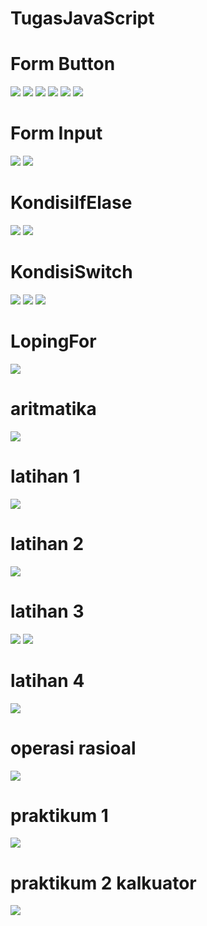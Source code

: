# TugasJavaScript
# Form Button
![](https://github.com/29MuhammadRafly/Jsfile/blob/master/form%20buton/2021-11-22%20(1).png)
![](https://github.com/29MuhammadRafly/Jsfile/blob/master/form%20buton/2021-11-22%20(2).png)
![](https://github.com/29MuhammadRafly/Jsfile/blob/master/form%20buton/2021-11-22%20(3).png)
![](https://github.com/29MuhammadRafly/Jsfile/blob/master/form%20buton/2021-11-22%20(4).png)
![](https://github.com/29MuhammadRafly/Jsfile/blob/master/form%20buton/2021-11-22%20(5).png)
![](https://github.com/29MuhammadRafly/Jsfile/blob/master/form%20buton/2021-11-22%20(6).png)

# Form Input
![](https://github.com/29MuhammadRafly/Jsfile/blob/master/form%20input/2021-11-22%20(7).png)
![](https://github.com/29MuhammadRafly/Jsfile/blob/master/form%20input/2021-11-22%20(8).png)

# KondisiIfElase
![](https://github.com/29MuhammadRafly/Jsfile/blob/master/kondisi/2021-11-22%20(9).png)
![](https://github.com/29MuhammadRafly/Jsfile/blob/master/kondisi/2021-11-22%20(10).png)

# KondisiSwitch
![](https://github.com/29MuhammadRafly/Jsfile/blob/master/kondisiswitch/2021-11-22%20(11).png)
![](https://github.com/29MuhammadRafly/Jsfile/blob/master/kondisiswitch/2021-11-22%20(12).png)
![](https://github.com/29MuhammadRafly/Jsfile/blob/master/kondisiswitch/2021-11-22%20(13).png)

# LopingFor
![](https://github.com/29MuhammadRafly/Jsfile/blob/master/2021-11-22%20(19).png)

# aritmatika
![](https://github.com/29MuhammadRafly/Jsfile/blob/master/2021-11-22.png)

# latihan 1
![](https://github.com/29MuhammadRafly/Jsfile/blob/master/2021-11-22%20(23).png)

# latihan 2
![](https://github.com/29MuhammadRafly/Jsfile/blob/master/2021-11-22%20(14).png)

# latihan 3
![](https://github.com/29MuhammadRafly/Jsfile/blob/master/2021-11-22%20(15)%20-%20Copy.png)
![](https://github.com/29MuhammadRafly/Jsfile/blob/master/2021-11-22%20(16)%20-%20Copy.png)

# latihan 4
![](https://github.com/29MuhammadRafly/Jsfile/blob/master/2021-11-22%20(17).png)

# operasi rasioal
![](https://github.com/29MuhammadRafly/Jsfile/blob/master/2021-11-22%20(20).png)

# praktikum 1
![](https://github.com/29MuhammadRafly/Jsfile/blob/master/2021-11-22%20(22).png)

# praktikum 2 kalkuator
![](https://github.com/29MuhammadRafly/Jsfile/blob/master/2021-11-22%20(21).png)
